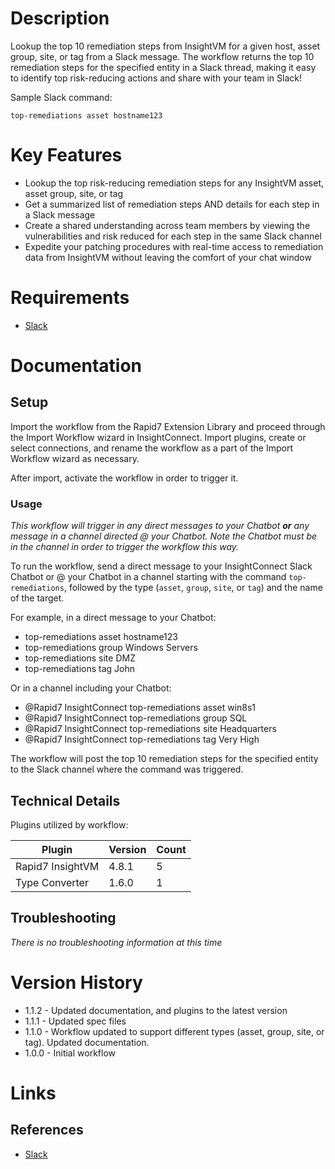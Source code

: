 # Description

Lookup the top 10 remediation steps from InsightVM for a given host, asset group, site, or tag from a Slack message. The workflow returns the top 10 remediation steps for the specified entity in a Slack thread, making it easy to identify top risk-reducing actions and share with your team in Slack!

Sample Slack command:

`top-remediations asset hostname123`

# Key Features

* Lookup the top risk-reducing remediation steps for any InsightVM asset, asset group, site, or tag
* Get a summarized list of remediation steps AND details for each step in a Slack message
* Create a shared understanding across team members by viewing the vulnerabilities and risk reduced for each step in the same Slack channel
* Expedite your patching procedures with real-time access to remediation data from InsightVM without leaving the comfort of your chat window

# Requirements

* [Slack](https://insightconnect.help.rapid7.com/docs/configure-slack-for-chatops)

# Documentation

## Setup

Import the workflow from the Rapid7 Extension Library and proceed through the Import Workflow wizard in InsightConnect. Import plugins, create or select connections, and rename the workflow as a part of the Import Workflow wizard as necessary.

After import, activate the workflow in order to trigger it.

### Usage

*This workflow will trigger in any direct messages to your Chatbot **or** any message in a channel directed @ your Chatbot. Note the Chatbot must be in the channel in order to trigger the workflow this way.*

To run the workflow, send a direct message to your InsightConnect Slack Chatbot or @ your Chatbot in a channel starting with the command `top-remediations`, followed by the type (`asset`, `group`, `site`, or `tag`) and the name of the target.

For example, in a direct message to your Chatbot:
* top-remediations asset hostname123
* top-remediations group Windows Servers
* top-remediations site DMZ
* top-remediations tag John

Or in a channel including your Chatbot:
* @Rapid7 InsightConnect top-remediations asset win8s1
* @Rapid7 InsightConnect top-remediations group SQL
* @Rapid7 InsightConnect top-remediations site Headquarters
* @Rapid7 InsightConnect top-remediations tag Very High

The workflow will post the top 10 remediation steps for the specified entity to the Slack channel where the command was triggered.

## Technical Details

Plugins utilized by workflow:

|Plugin|Version|Count|
|----|----|--------|
|Rapid7 InsightVM|4.8.1|5|
|Type Converter|1.6.0|1|

## Troubleshooting

_There is no troubleshooting information at this time_

# Version History

* 1.1.2 - Updated documentation, and plugins to the latest version
* 1.1.1 - Updated spec files
* 1.1.0 - Workflow updated to support different types (asset, group, site, or tag). Updated documentation.
* 1.0.0 - Initial workflow

# Links

## References

* [Slack](https://slack.com)
